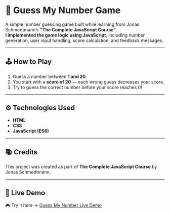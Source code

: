 # 🎯 Guess My Number Game

A simple number guessing game built while learning from Jonas Schmedtmann’s **"The Complete JavaScript Course"**.  
**I implemented the game logic using JavaScript**, including number generation, user input handling, score calculation, and feedback messages.

---

## 🕹️ How to Play
1. Guess a number between **1 and 20**.
2. You start with a **score of 20** — each wrong guess decreases your score.
3. Try to guess the correct number before your score reaches 0!

---

## ⚙️ Technologies Used
- **HTML**
- **CSS**
- **JavaScript (ES6)**

---

## 📚 Credits
This project was created as part of **The Complete JavaScript Course** by Jonas Schmedtmann.

---

## 🚀 Live Demo
🎮 Try it here → [Guess My Number Live Demo](https://kerollos-a.github.io/Js-game-project-Guess-My-Number/)
